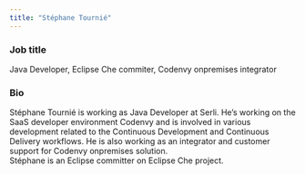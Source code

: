 ```yaml
---
title: "Stéphane Tournié"
---
```


### Job title

Java Developer, Eclipse Che commiter, Codenvy onpremises integrator

### Bio

Stéphane Tournié is working as Java Developer at Serli. He’s working on
the SaaS developer environment Codenvy and is involved in various
development related to the Continuous Development and Continuous
Delivery workflows. He is also working as an integrator and customer
support for Codenvy onpremises solution.  
Stéphane is an Eclipse committer on Eclipse Che project.
